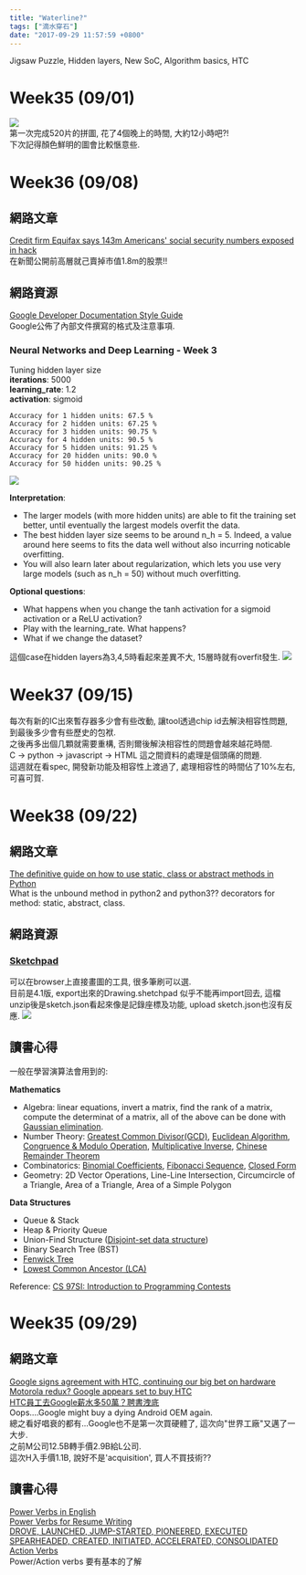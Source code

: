 ```yaml
---
title: "Waterline?"
tags: ["滴水穿石"]
date: "2017-09-29 11:57:59 +0800"
---
```


Jigsaw Puzzle, Hidden layers, New SoC, Algorithm basics, HTC  

# Week35 (09/01)  

![](/images/2017-Month9/jigsaw_puzzle_520pieces.jpg)  
第一次完成520片的拼圖, 花了4個晚上的時間, 大約12小時吧?!   
下次記得顏色鮮明的圖會比較愜意些.  

# Week36 (09/08)  

## 網路文章  

[Credit firm Equifax says 143m Americans' social security numbers exposed in hack](https://www.theguardian.com/us-news/2017/sep/07/equifax-credit-breach-hack-social-security)  
在新聞公開前高層就己賣掉市值1.8m的股票!!  


## 網路資源  

[Google Developer Documentation Style Guide](https://developers.google.com/style/)  
Google公佈了內部文件撰寫的格式及注意事項.  


### Neural Networks and Deep Learning - Week 3  

Tuning hidden layer size  
**iterations**: 5000  
**learning_rate**: 1.2  
**activation**: sigmoid  

```
Accuracy for 1 hidden units: 67.5 %
Accuracy for 2 hidden units: 67.25 %
Accuracy for 3 hidden units: 90.75 %
Accuracy for 4 hidden units: 90.5 %
Accuracy for 5 hidden units: 91.25 %
Accuracy for 20 hidden units: 90.0 %
Accuracy for 50 hidden units: 90.25 %
```

![](/images/2017-Month9/DL_tuning_hidden_layer.png)  

**Interpretation**:  

- The larger models (with more hidden units) are able to fit the training set better, until eventually the largest models overfit the data.  
- The best hidden layer size seems to be around n_h = 5. Indeed, a value around here seems to  fits the data well without also incurring noticable overfitting.  
- You will also learn later about regularization, which lets you use very large models (such as n_h = 50) without much overfitting.  

**Optional questions**:  

- What happens when you change the tanh activation for a sigmoid activation or a ReLU activation?  
- Play with the learning_rate. What happens?  
- What if we change the dataset?   

這個case在hidden layers為3,4,5時看起來差異不大, 15層時就有overfit發生.
![](/images/2017-Month9/DL_tuning_hidden_layer2.png)  

# Week37 (09/15)  

每次有新的IC出來暫存器多少會有些改動, 讓tool透過chip id去解決相容性問題, 到最後多少會有些歷史的包袱.  
之後再多出個几顆就需要重構, 否則爾後解決相容性的問題會越來越花時間.  
C -> python -> javascript -> HTML 這之間資料的處理是個頭痛的問題.  
這週就在看spec, 開發新功能及相容性上渡過了, 處理相容性的時間佔了10%左右, 可喜可賀.  


# Week38 (09/22)  

## 網路文章  

[The definitive guide on how to use static, class or abstract methods in Python](https://julien.danjou.info/blog/2013/guide-python-static-class-abstract-methods)  
What is the unbound method in python2 and python3?? 
decorators for method: static, abstract, class. 

## 網路資源  

### [Sketchpad](https://sketch.io/)  
可以在browser上直接畫圖的工具, 很多筆刷可以選.  
目前是4.1版, export出來的Drawing.shetchpad 似乎不能再import回去, 這檔unzip後是sketch.json看起來像是記錄座標及功能, upload sketch.json也沒有反應.
![](/images/2017-Month9/Sketchpad4.1_Drawing.jpg)  


## 讀書心得  

一般在學習演算法會用到的:  

**Mathematics**  

* Algebra: linear equations, invert a matrix, find the rank of a matrix, compute the determinat of a matrix, all of the above can be done with [Gaussian elimination](https://en.wikipedia.org/wiki/Gaussian_elimination).  
* Number Theory: [Greatest Common Divisor(GCD)](https://en.wikipedia.org/wiki/Greatest_common_divisor), [Euclidean Algorithm](https://en.wikipedia.org/wiki/Euclidean_algorithm), [Congruence & Modulo Operation](https://www.khanacademy.org/computing/computer-science/cryptography/modarithmetic/a/congruence-modulo), [Multiplicative Inverse](https://en.wikipedia.org/wiki/Multiplicative_inverse), [Chinese Remainder Theorem](https://en.wikipedia.org/wiki/Chinese_remainder_theorem)  
* Combinatorics: [Binomial Coefficients](https://en.wikipedia.org/wiki/Binomial_coefficient), [Fibonacci Sequence](https://www.mathsisfun.com/numbers/fibonacci-sequence.html), [Closed Form](https://en.wikipedia.org/wiki/Closed-form_expression)  
* Geometry: 2D Vector Operations, Line-Line Intersection, Circumcircle of a Triangle, Area of a Triangle, Area of a Simple Polygon  

**Data Structures**

* Queue & Stack  
* Heap & Priority Queue  
* Union-Find Structure ([Disjoint-set data structure](https://en.wikipedia.org/wiki/Disjoint-set_data_structure))  
* Binary Search Tree (BST)  
* [Fenwick Tree](https://en.wikipedia.org/wiki/Fenwick_tree) 
* [Lowest Common Ancestor (LCA)](https://en.wikipedia.org/wiki/Lowest_common_ancestor)  

Reference: [CS 97SI: Introduction to Programming Contests](http://web.stanford.edu/class/cs97si/)

# Week35 (09/29)  

## 網路文章  

[Google signs agreement with HTC, continuing our big bet on hardware](https://www.blog.google/topics/hardware/google-signs-agreement-htc-continuing-our-big-bet-hardware/)  
[Motorola redux? Google appears set to buy HTC](https://arstechnica.com/gadgets/2017/09/motorola-redux-google-appears-set-to-buy-htc/)  
[HTC員工去Google薪水多50萬？聘書洩底](http://www.chinatimes.com/realtimenews/20170927004735-260410)  
Oops....Google might buy a dying Android OEM again.  
總之看好唱衰的都有...Google也不是第一次買硬體了, 這次向"世界工廠"又邁了一大步.  
之前M公司12.5B轉手價2.9B給L公司.  
這次H入手價1.1B, 說好不是'acquisition', 買人不買技術??  

## 讀書心得  

[Power Verbs in English](https://www.engvid.com/english-resource/power-verbs-in-english/)  
[Power Verbs for Resume Writing](https://www.engvid.com/power-verbs-resume-writing/)  
[DROVE, LAUNCHED, JUMP-STARTED, PIONEERED, EXECUTED](https://www.pongoresume.com/blogPosts/182/5-more-power-words-to-make-your-resume-get-noticed.cfm)  
[SPEARHEADED, CREATED, INITIATED, ACCELERATED, CONSOLIDATED](https://www.pongoresume.com/blogPosts/152/5-power-words-to-make-your-resume-get-noticed.cfm)  
[Action Verbs](http://careernetwork.msu.edu/resources-tools/resumes/action-verbs.html)  
Power/Action verbs 要有基本的了解  

